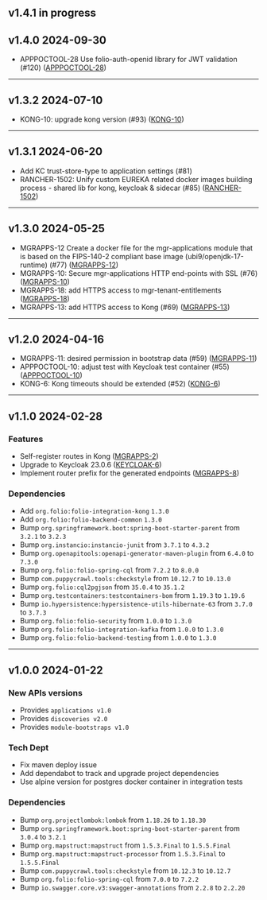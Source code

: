 ## v1.4.1 in progress


## v1.4.0 2024-09-30

* APPPOCTOOL-28 Use folio-auth-openid library for JWT validation (#120) ([APPPOCTOOL-28](https://issues.folio.org/browse/APPPOCTOOL-28))

---

## v1.3.2 2024-07-10

* KONG-10: upgrade kong version (#93) ([KONG-10](https://issues.folio.org/browse/KONG-10))

---

## v1.3.1 2024-06-20

* Add KC trust-store-type to application settings (#81)
* RANCHER-1502: Unify custom EUREKA related docker images building process - shared lib for kong, keycloak & sidecar (#85) ([RANCHER-1502](https://issues.folio.org/browse/RANCHER-1502))

---

## v1.3.0 2024-05-25

* MGRAPPS-12 Create a docker file for the mgr-applications module that is based on the FIPS-140-2 compliant base image (ubi9/openjdk-17-runtime) (#77)  ([MGRAPPS-12](https://issues.folio.org/browse/MGRAPPS-12))
* MGRAPPS-10: Secure mgr-applications HTTP end-points with SSL (#76) ([MGRAPPS-10](https://issues.folio.org/browse/MGRAPPS-10))
* MGRAPPS-18: add HTTPS access to mgr-tenant-entitlements ([MGRAPPS-18](https://issues.folio.org/browse/MGRAPPS-18))
* MGRAPPS-13: add HTTPS access to Kong (#69) ([MGRAPPS-13](https://issues.folio.org/browse/MGRAPPS-13))

---

## v1.2.0 2024-04-16

* MGRAPPS-11: desired permission in bootstrap data (#59) ([MGRAPPS-11](https://issues.folio.org/browse/MGRAPPS-11))
* APPPOCTOOL-10: adjust test with Keycloak test container (#55) ([APPPOCTOOL-10](https://issues.folio.org/browse/APPPOCTOOL-10))
* KONG-6: Kong timeouts should be extended (#52) ([KONG-6](https://issues.folio.org/browse/KONG-6))

---

## v1.1.0 2024-02-28
### Features
* Self-register routes in Kong ([MGRAPPS-2](https://issues.folio.org/browse/MGRAPPS-2))
* Upgrade to Keycloak 23.0.6 ([KEYCLOAK-6](https://issues.folio.org/browse/KEYCLOAK-6))
* Implement router prefix for the generated endpoints ([MGRAPPS-8](https://issues.folio.org/browse/MGRAPPS-8))

### Dependencies
* Add `org.folio:folio-integration-kong` `1.3.0`
* Add `org.folio:folio-backend-common` `1.3.0`
* Bump `org.springframework.boot:spring-boot-starter-parent` from `3.2.1` to `3.2.3`
* Bump `org.instancio:instancio-junit` from `3.7.1` to `4.3.2`
* Bump `org.openapitools:openapi-generator-maven-plugin` from `6.4.0` to `7.3.0`
* Bump `org.folio:folio-spring-cql` from `7.2.2` to `8.0.0`
* Bump `com.puppycrawl.tools:checkstyle` from `10.12.7` to `10.13.0`
* Bump `org.folio:cql2pgjson` from `35.0.4` to `35.1.2`
* Bump `org.testcontainers:testcontainers-bom` from `1.19.3` to `1.19.6`
* Bump `io.hypersistence:hypersistence-utils-hibernate-63` from `3.7.0` to `3.7.3`
* Bump `org.folio:folio-security` from `1.0.0` to `1.3.0`
* Bump `org.folio:folio-integration-kafka` from `1.0.0` to `1.3.0`
* Bump `org.folio:folio-backend-testing` from `1.0.0` to `1.3.0`

---

## v1.0.0 2024-01-22
### New APIs versions
* Provides `applications v1.0`
* Provides `discoveries v2.0`
* Provides `module-bootstraps v1.0`

### Tech Dept
* Fix maven deploy issue
* Add dependabot to track and upgrade project dependencies
* Use alpine version for postgres docker container in integration tests

### Dependencies
* Bump `org.projectlombok:lombok` from `1.18.26` to `1.18.30`
* Bump `org.springframework.boot:spring-boot-starter-parent` from `3.0.4` to `3.2.1`
* Bump `org.mapstruct:mapstruct` from `1.5.3.Final` to `1.5.5.Final`
* Bump `org.mapstruct:mapstruct-processor` from `1.5.3.Final` to `1.5.5.Final`
* Bump `com.puppycrawl.tools:checkstyle` from `10.12.3` to `10.12.7`
* Bump `org.folio:folio-spring-cql` from `7.0.0` to `7.2.2`
* Bump `io.swagger.core.v3:swagger-annotations` from `2.2.8` to `2.2.20`

